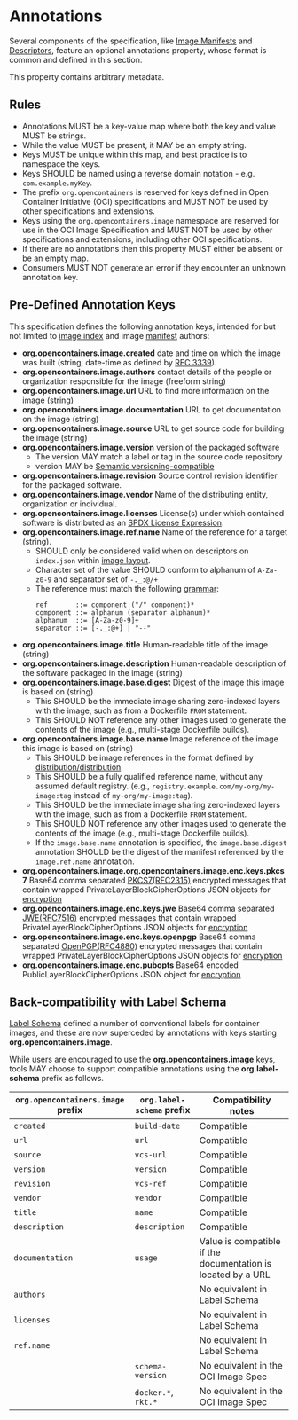 # Annotations
Several components of the specification, like [Image Manifests](manifest.md) and [Descriptors](descriptor.md), feature an optional annotations property, whose format is common and defined in this section.

This property contains arbitrary metadata.

## Rules

* Annotations MUST be a key-value map where both the key and value MUST be strings.
* While the value MUST be present, it MAY be an empty string.
* Keys MUST be unique within this map, and best practice is to namespace the keys.
* Keys SHOULD be named using a reverse domain notation - e.g. `com.example.myKey`.
* The prefix `org.opencontainers` is reserved for keys defined in Open Container Initiative (OCI) specifications and MUST NOT be used by other specifications and extensions.
* Keys using the `org.opencontainers.image` namespace are reserved for use in the OCI Image Specification and MUST NOT be used by other specifications and extensions, including other OCI specifications.
* If there are no annotations then this property MUST either be absent or be an empty map.
* Consumers MUST NOT generate an error if they encounter an unknown annotation key.

## Pre-Defined Annotation Keys

This specification defines the following annotation keys, intended for but not limited to [image index](image-index.md) and image [manifest](manifest.md) authors:
* **org.opencontainers.image.created** date and time on which the image was built (string, date-time as defined by [RFC 3339](https://tools.ietf.org/html/rfc3339#section-5.6)).
* **org.opencontainers.image.authors** contact details of the people or organization responsible for the image (freeform string)
* **org.opencontainers.image.url** URL to find more information on the image (string)
* **org.opencontainers.image.documentation** URL to get documentation on the image (string)
* **org.opencontainers.image.source** URL to get source code for building the image (string)
* **org.opencontainers.image.version** version of the packaged software
  * The version MAY match a label or tag in the source code repository
  * version MAY be [Semantic versioning-compatible](http://semver.org/)
* **org.opencontainers.image.revision** Source control revision identifier for the packaged software.
* **org.opencontainers.image.vendor** Name of the distributing entity, organization or individual.
* **org.opencontainers.image.licenses** License(s) under which contained software is distributed as an [SPDX License Expression][spdx-license-expression].
* **org.opencontainers.image.ref.name** Name of the reference for a target (string).
  * SHOULD only be considered valid when on descriptors on `index.json` within [image layout](image-layout.md).
  * Character set of the value SHOULD conform to alphanum of `A-Za-z0-9` and separator set of `-._:@/+`
  * The reference must match the following [grammar](considerations.md#ebnf):
    ```
    ref       ::= component ("/" component)*
    component ::= alphanum (separator alphanum)*
    alphanum  ::= [A-Za-z0-9]+
    separator ::= [-._:@+] | "--"
    ```
* **org.opencontainers.image.title** Human-readable title of the image (string)
* **org.opencontainers.image.description** Human-readable description of the software packaged in the image (string)
* **org.opencontainers.image.base.digest** [Digest](descriptor.md#digests) of the image this image is based on (string)
  * This SHOULD be the immediate image sharing zero-indexed layers with the image, such as from a Dockerfile `FROM` statement.
  * This SHOULD NOT reference any other images used to generate the contents of the image (e.g., multi-stage Dockerfile builds).
* **org.opencontainers.image.base.name** Image reference of the image this image is based on (string)
  * This SHOULD be image references in the format defined by [distribution/distribution](https://github.com/distribution/distribution/blob/d0deff9cd6c2b8c82c6f3d1c713af51df099d07b/reference/reference.go).
  * This SHOULD be a fully qualified reference name, without any assumed default registry. (e.g., `registry.example.com/my-org/my-image:tag` instead of `my-org/my-image:tag`).
  * This SHOULD be the immediate image sharing zero-indexed layers with the image, such as from a Dockerfile `FROM` statement.
  * This SHOULD NOT reference any other images used to generate the contents of the image (e.g., multi-stage Dockerfile builds).
  * If the `image.base.name` annotation is specified, the `image.base.digest` annotation SHOULD be the digest of the manifest referenced by the `image.ref.name` annotation.
* **org.opencontainers.image.org.opencontainers.image.enc.keys.pkcs7** Base64 comma separated [PKCS7(RFC2315)](https://tools.ietf.org/html/rfc2315) encrypted messages that contain wrapped PrivateLayerBlockCipherOptions JSON objects for [encryption](layer.md#layer-encryption)
* **org.opencontainers.image.enc.keys.jwe** Base64 comma separated [JWE(RFC7516)](https://tools.ietf.org/html/rfc7516) encrypted messages that contain wrapped PrivateLayerBlockCipherOptions JSON objects for [encryption](layer.md#layer-encryption)
* **org.opencontainers.image.enc.keys.openpgp** Base64 comma separated [OpenPGP(RFC4880)](https://tools.ietf.org/html/rfc4880) encrypted messages that contain wrapped PrivateLayerBlockCipherOptions JSON objects for [encryption](layer.md#layer-encryption)
* **org.opencontainers.image.enc.pubopts** Base64 encoded PublicLayerBlockCipherOptions JSON object for [encryption](layer.md#layer-encryption)

## Back-compatibility with Label Schema

[Label Schema](https://label-schema.org) defined a number of conventional labels for container images, and these are now superceded by annotations with keys starting **org.opencontainers.image**.

While users are encouraged to use the **org.opencontainers.image** keys, tools MAY choose to support compatible annotations using the **org.label-schema** prefix as follows.

| `org.opencontainers.image` prefix | `org.label-schema` prefix | Compatibility notes |
|---------------------------|-------------------------|---------------------|
| `created` | `build-date` | Compatible |
| `url` | `url` | Compatible |
| `source` | `vcs-url` | Compatible |
| `version` | `version` | Compatible |
| `revision` | `vcs-ref` | Compatible |
| `vendor` | `vendor` | Compatible |
| `title` | `name` | Compatible |
| `description` | `description` | Compatible |
| `documentation` | `usage` | Value is compatible if the documentation is located by a URL |
| `authors` |  | No equivalent in Label Schema |
| `licenses` | | No equivalent in Label Schema |
| `ref.name` | | No equivalent in Label Schema |
| | `schema-version`| No equivalent in the OCI Image Spec |
| | `docker.*`, `rkt.*` | No equivalent in the OCI Image Spec |

[spdx-license-expression]: https://spdx.org/spdx-specification-21-web-version#h.jxpfx0ykyb60
